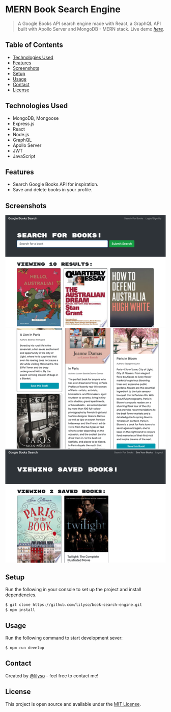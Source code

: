 # MERN Book Search Engine

> A Google Books API search engine made with React, a GraphQL API built with Apollo Server and MongoDB - MERN stack.
> Live demo [_here_](https://desolate-oasis-15283.herokuapp.com/).

## Table of Contents

- [Technologies Used](#technologies-used)
- [Features](#features)
- [Screenshots](#screenshots)
- [Setup](#setup)
- [Usage](#usage)
- [Contact](#contact)
- [License](#license)

## Technologies Used

- MongoDB, Mongoose
- Express.js
- React
- Node.js
- GraphQL
- Apollo Server
- JWT
- JavaScript

## Features

- Search Google Books API for inspiration.
- Save and delete books in your profile.

## Screenshots

![Homepage screenshot](./client/public/images/screenshot-home.png)
![Search Example screenshot](./client/public/images/screenshot-search.png)
![Logged In screenshot](./client/public/images/screenshot-user-login.png)

## Setup

Run the following in your console to set up the project and install dependencies.

```shell
$ git clone https://github.com/lilyso/book-search-engine.git
$ npm install
```

## Usage

Run the following command to start development sever:

```shell
$ npm run develop
```

## Contact

Created by [@lilyso](https://github.com/lilyso) - feel free to contact me!

## License

This project is open source and available under the [MIT License](LICENSE).
